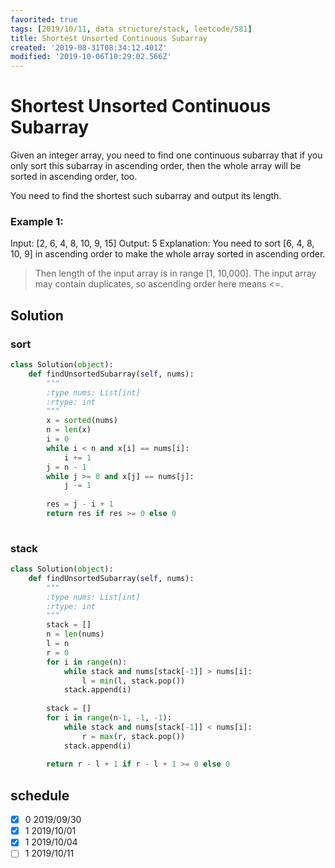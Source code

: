 ```yaml
---
favorited: true
tags: [2019/10/11, data structure/stack, leetcode/581]
title: Shortest Unsorted Continuous Subarray
created: '2019-08-31T08:34:12.401Z'
modified: '2019-10-06T10:29:02.566Z'
---
```


# Shortest Unsorted Continuous Subarray

Given an integer array, you need to find one continuous subarray that if you only sort this subarray in ascending order, then the whole array will be sorted in ascending order, too.

You need to find the shortest such subarray and output its length.

### Example 1:

Input: [2, 6, 4, 8, 10, 9, 15]
Output: 5
Explanation: You need to sort [6, 4, 8, 10, 9] in ascending order to make the whole array sorted in ascending order.

> Then length of the input array is in range [1, 10,000].
> The input array may contain duplicates, so ascending order here means <=.


## Solution

### sort

```python
class Solution(object):
    def findUnsortedSubarray(self, nums):
        """
        :type nums: List[int]
        :rtype: int
        """
        x = sorted(nums)
        n = len(x)
        i = 0
        while i < n and x[i] == nums[i]:
            i += 1
        j = n - 1
        while j >= 0 and x[j] == nums[j]:
            j -= 1
        
        res = j - i + 1
        return res if res >= 0 else 0
            
```

### stack

```python
class Solution(object):
    def findUnsortedSubarray(self, nums):
        """
        :type nums: List[int]
        :rtype: int
        """
        stack = []
        n = len(nums)
        l = n
        r = 0
        for i in range(n):
            while stack and nums[stack[-1]] > nums[i]:
                l = min(l, stack.pop())
            stack.append(i)
            
        stack = []
        for i in range(n-1, -1, -1):
            while stack and nums[stack[-1]] < nums[i]:
                r = max(r, stack.pop())
            stack.append(i)
        
        return r - l + 1 if r - l + 1 >= 0 else 0
```

## schedule

* [x] 0 2019/09/30
* [x] 1 2019/10/01
* [x] 1 2019/10/04
* [ ] 1 2019/10/11
